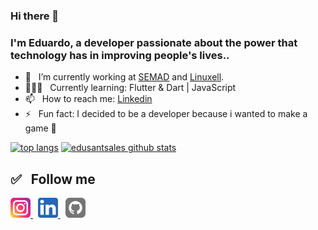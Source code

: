 ### Hi there 👋

### I'm Eduardo, a developer passionate about the power that technology has in improving people's lives..

- 🚀  &nbsp; I’m currently working at [SEMAD](https://www.meioambiente.go.gov.br/) and [Linuxell](https://portal.linuxell.com.br/).
- 🧑🏻‍💻  &nbsp; Currently learning: Flutter & Dart | JavaScript
- 📫  &nbsp; How to reach me: [Linkedin](https://linkedin.com/in/edusantsales)
- ⚡ &nbsp; Fun fact: I decided to be a developer because i wanted to make a game 👾

[![top langs](https://github-readme-stats.vercel.app/api/top-langs/?username=edusantsales&layout=compact&theme=dark)](https://github.com/edusantsales/github-readme-stats)
[![edusantsales github stats](https://github-readme-stats.vercel.app/api?username=edusantsales&show_icons=true&hide_title=true&theme=dark)](https://github.com/edusantsales/github-readme-stats)

## :white_check_mark: &nbsp; Follow me

<p align="left">
  <a href="https://www.instagram.com/edusantsales/">
    <img alt="Instagram" src="assets/social/instagram.svg" width="32">
  </a>
  &nbsp;
  <a href="https://www.linkedin.com/in/edusantsales/">
    <img alt="Linkedin" src="assets/social/linkedin.svg" width="32">
  </a>
  &nbsp;
  <a href="https://github.com/edusantsales">
    <img alt="Github" src="assets/social/github.svg" width="32">
  </a>
</p>


<!--
**edusantsales/edusantsales** is a ✨ _special_ ✨ repository because its `README.md` (this file) appears on your GitHub profile.

Here are some ideas to get you started:

- 🔭 I’m currently working on ...
- 🌱 I’m currently learning ...
- 👯 I’m looking to collaborate on ...
- 🤔 I’m looking for help with ...
- 💬 Ask me about ...
- 📫 How to reach me: ...
- 😄 Pronouns: ...
- ⚡ Fun fact: ...
-->
